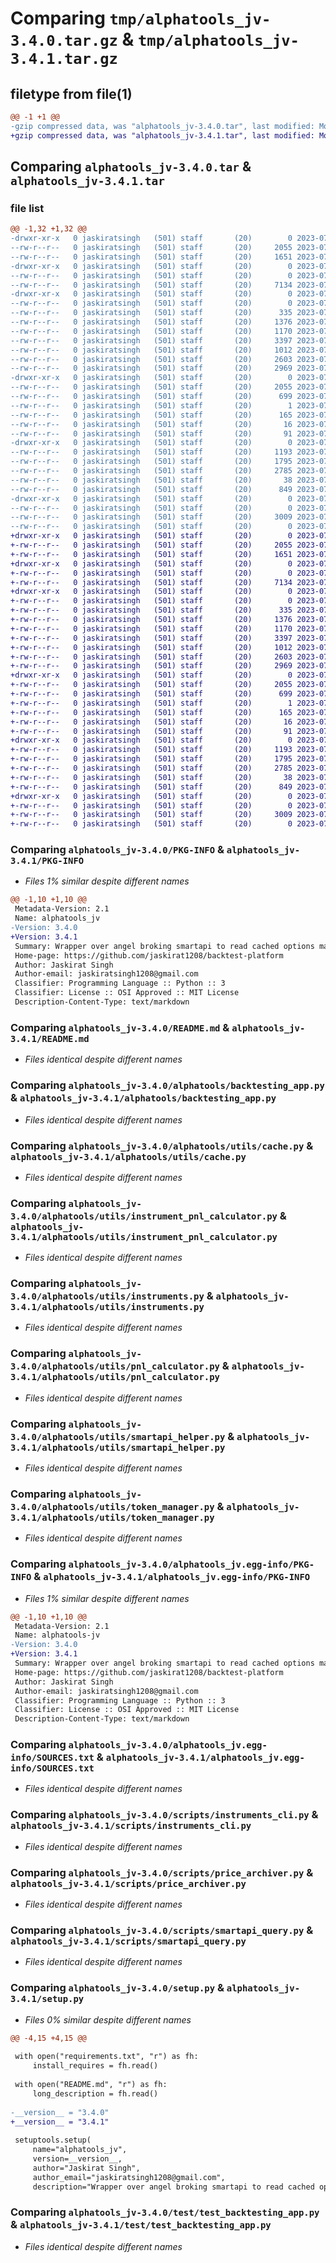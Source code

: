 # Comparing `tmp/alphatools_jv-3.4.0.tar.gz` & `tmp/alphatools_jv-3.4.1.tar.gz`

## filetype from file(1)

```diff
@@ -1 +1 @@
-gzip compressed data, was "alphatools_jv-3.4.0.tar", last modified: Mon Jul 17 03:15:11 2023, max compression
+gzip compressed data, was "alphatools_jv-3.4.1.tar", last modified: Mon Jul 17 23:53:33 2023, max compression
```

## Comparing `alphatools_jv-3.4.0.tar` & `alphatools_jv-3.4.1.tar`

### file list

```diff
@@ -1,32 +1,32 @@
-drwxr-xr-x   0 jaskiratsingh   (501) staff       (20)        0 2023-07-17 03:15:11.894051 alphatools_jv-3.4.0/
--rw-r--r--   0 jaskiratsingh   (501) staff       (20)     2055 2023-07-17 03:15:11.893751 alphatools_jv-3.4.0/PKG-INFO
--rw-r--r--   0 jaskiratsingh   (501) staff       (20)     1651 2023-07-13 23:58:33.000000 alphatools_jv-3.4.0/README.md
-drwxr-xr-x   0 jaskiratsingh   (501) staff       (20)        0 2023-07-17 03:15:10.659302 alphatools_jv-3.4.0/alphatools/
--rw-r--r--   0 jaskiratsingh   (501) staff       (20)        0 2023-07-13 23:58:33.000000 alphatools_jv-3.4.0/alphatools/__init__.py
--rw-r--r--   0 jaskiratsingh   (501) staff       (20)     7134 2023-07-17 01:01:41.000000 alphatools_jv-3.4.0/alphatools/backtesting_app.py
-drwxr-xr-x   0 jaskiratsingh   (501) staff       (20)        0 2023-07-17 03:15:10.664382 alphatools_jv-3.4.0/alphatools/utils/
--rw-r--r--   0 jaskiratsingh   (501) staff       (20)        0 2023-07-13 23:58:33.000000 alphatools_jv-3.4.0/alphatools/utils/__init__.py
--rw-r--r--   0 jaskiratsingh   (501) staff       (20)      335 2023-07-17 01:01:41.000000 alphatools_jv-3.4.0/alphatools/utils/alphatools_prompt.py
--rw-r--r--   0 jaskiratsingh   (501) staff       (20)     1376 2023-07-17 01:01:41.000000 alphatools_jv-3.4.0/alphatools/utils/cache.py
--rw-r--r--   0 jaskiratsingh   (501) staff       (20)     1170 2023-07-13 23:58:33.000000 alphatools_jv-3.4.0/alphatools/utils/instrument_pnl_calculator.py
--rw-r--r--   0 jaskiratsingh   (501) staff       (20)     3397 2023-07-17 01:01:41.000000 alphatools_jv-3.4.0/alphatools/utils/instruments.py
--rw-r--r--   0 jaskiratsingh   (501) staff       (20)     1012 2023-07-13 23:58:33.000000 alphatools_jv-3.4.0/alphatools/utils/pnl_calculator.py
--rw-r--r--   0 jaskiratsingh   (501) staff       (20)     2603 2023-07-17 01:01:41.000000 alphatools_jv-3.4.0/alphatools/utils/smartapi_helper.py
--rw-r--r--   0 jaskiratsingh   (501) staff       (20)     2969 2023-07-16 04:53:16.000000 alphatools_jv-3.4.0/alphatools/utils/token_manager.py
-drwxr-xr-x   0 jaskiratsingh   (501) staff       (20)        0 2023-07-17 03:15:11.888329 alphatools_jv-3.4.0/alphatools_jv.egg-info/
--rw-r--r--   0 jaskiratsingh   (501) staff       (20)     2055 2023-07-17 03:15:10.000000 alphatools_jv-3.4.0/alphatools_jv.egg-info/PKG-INFO
--rw-r--r--   0 jaskiratsingh   (501) staff       (20)      699 2023-07-17 03:15:10.000000 alphatools_jv-3.4.0/alphatools_jv.egg-info/SOURCES.txt
--rw-r--r--   0 jaskiratsingh   (501) staff       (20)        1 2023-07-17 03:15:10.000000 alphatools_jv-3.4.0/alphatools_jv.egg-info/dependency_links.txt
--rw-r--r--   0 jaskiratsingh   (501) staff       (20)      165 2023-07-17 03:15:10.000000 alphatools_jv-3.4.0/alphatools_jv.egg-info/requires.txt
--rw-r--r--   0 jaskiratsingh   (501) staff       (20)       16 2023-07-17 03:15:10.000000 alphatools_jv-3.4.0/alphatools_jv.egg-info/top_level.txt
--rw-r--r--   0 jaskiratsingh   (501) staff       (20)       91 2023-07-17 01:29:34.000000 alphatools_jv-3.4.0/pyproject.toml
-drwxr-xr-x   0 jaskiratsingh   (501) staff       (20)        0 2023-07-17 03:15:11.891335 alphatools_jv-3.4.0/scripts/
--rw-r--r--   0 jaskiratsingh   (501) staff       (20)     1193 2023-07-17 01:01:41.000000 alphatools_jv-3.4.0/scripts/instruments_cli.py
--rw-r--r--   0 jaskiratsingh   (501) staff       (20)     1795 2023-07-17 01:01:41.000000 alphatools_jv-3.4.0/scripts/price_archiver.py
--rw-r--r--   0 jaskiratsingh   (501) staff       (20)     2785 2023-07-17 01:01:41.000000 alphatools_jv-3.4.0/scripts/smartapi_query.py
--rw-r--r--   0 jaskiratsingh   (501) staff       (20)       38 2023-07-17 03:15:11.894100 alphatools_jv-3.4.0/setup.cfg
--rw-r--r--   0 jaskiratsingh   (501) staff       (20)      849 2023-07-17 03:13:29.000000 alphatools_jv-3.4.0/setup.py
-drwxr-xr-x   0 jaskiratsingh   (501) staff       (20)        0 2023-07-17 03:15:11.893304 alphatools_jv-3.4.0/test/
--rw-r--r--   0 jaskiratsingh   (501) staff       (20)        0 2023-07-13 23:58:33.000000 alphatools_jv-3.4.0/test/__init__.py
--rw-r--r--   0 jaskiratsingh   (501) staff       (20)     3009 2023-07-17 01:01:41.000000 alphatools_jv-3.4.0/test/test_backtesting_app.py
--rw-r--r--   0 jaskiratsingh   (501) staff       (20)        0 2023-07-17 01:01:41.000000 alphatools_jv-3.4.0/test/test_pnl_calculator.py
+drwxr-xr-x   0 jaskiratsingh   (501) staff       (20)        0 2023-07-17 23:53:33.291655 alphatools_jv-3.4.1/
+-rw-r--r--   0 jaskiratsingh   (501) staff       (20)     2055 2023-07-17 23:53:33.291387 alphatools_jv-3.4.1/PKG-INFO
+-rw-r--r--   0 jaskiratsingh   (501) staff       (20)     1651 2023-07-13 23:58:33.000000 alphatools_jv-3.4.1/README.md
+drwxr-xr-x   0 jaskiratsingh   (501) staff       (20)        0 2023-07-17 23:53:33.263953 alphatools_jv-3.4.1/alphatools/
+-rw-r--r--   0 jaskiratsingh   (501) staff       (20)        0 2023-07-13 23:58:33.000000 alphatools_jv-3.4.1/alphatools/__init__.py
+-rw-r--r--   0 jaskiratsingh   (501) staff       (20)     7134 2023-07-17 01:01:41.000000 alphatools_jv-3.4.1/alphatools/backtesting_app.py
+drwxr-xr-x   0 jaskiratsingh   (501) staff       (20)        0 2023-07-17 23:53:33.269295 alphatools_jv-3.4.1/alphatools/utils/
+-rw-r--r--   0 jaskiratsingh   (501) staff       (20)        0 2023-07-13 23:58:33.000000 alphatools_jv-3.4.1/alphatools/utils/__init__.py
+-rw-r--r--   0 jaskiratsingh   (501) staff       (20)      335 2023-07-17 01:01:41.000000 alphatools_jv-3.4.1/alphatools/utils/alphatools_prompt.py
+-rw-r--r--   0 jaskiratsingh   (501) staff       (20)     1376 2023-07-17 01:01:41.000000 alphatools_jv-3.4.1/alphatools/utils/cache.py
+-rw-r--r--   0 jaskiratsingh   (501) staff       (20)     1170 2023-07-13 23:58:33.000000 alphatools_jv-3.4.1/alphatools/utils/instrument_pnl_calculator.py
+-rw-r--r--   0 jaskiratsingh   (501) staff       (20)     3397 2023-07-17 01:01:41.000000 alphatools_jv-3.4.1/alphatools/utils/instruments.py
+-rw-r--r--   0 jaskiratsingh   (501) staff       (20)     1012 2023-07-13 23:58:33.000000 alphatools_jv-3.4.1/alphatools/utils/pnl_calculator.py
+-rw-r--r--   0 jaskiratsingh   (501) staff       (20)     2603 2023-07-17 01:01:41.000000 alphatools_jv-3.4.1/alphatools/utils/smartapi_helper.py
+-rw-r--r--   0 jaskiratsingh   (501) staff       (20)     2969 2023-07-16 04:53:16.000000 alphatools_jv-3.4.1/alphatools/utils/token_manager.py
+drwxr-xr-x   0 jaskiratsingh   (501) staff       (20)        0 2023-07-17 23:53:33.287205 alphatools_jv-3.4.1/alphatools_jv.egg-info/
+-rw-r--r--   0 jaskiratsingh   (501) staff       (20)     2055 2023-07-17 23:53:33.000000 alphatools_jv-3.4.1/alphatools_jv.egg-info/PKG-INFO
+-rw-r--r--   0 jaskiratsingh   (501) staff       (20)      699 2023-07-17 23:53:33.000000 alphatools_jv-3.4.1/alphatools_jv.egg-info/SOURCES.txt
+-rw-r--r--   0 jaskiratsingh   (501) staff       (20)        1 2023-07-17 23:53:33.000000 alphatools_jv-3.4.1/alphatools_jv.egg-info/dependency_links.txt
+-rw-r--r--   0 jaskiratsingh   (501) staff       (20)      165 2023-07-17 23:53:33.000000 alphatools_jv-3.4.1/alphatools_jv.egg-info/requires.txt
+-rw-r--r--   0 jaskiratsingh   (501) staff       (20)       16 2023-07-17 23:53:33.000000 alphatools_jv-3.4.1/alphatools_jv.egg-info/top_level.txt
+-rw-r--r--   0 jaskiratsingh   (501) staff       (20)       91 2023-07-17 01:29:34.000000 alphatools_jv-3.4.1/pyproject.toml
+drwxr-xr-x   0 jaskiratsingh   (501) staff       (20)        0 2023-07-17 23:53:33.289458 alphatools_jv-3.4.1/scripts/
+-rw-r--r--   0 jaskiratsingh   (501) staff       (20)     1193 2023-07-17 01:01:41.000000 alphatools_jv-3.4.1/scripts/instruments_cli.py
+-rw-r--r--   0 jaskiratsingh   (501) staff       (20)     1795 2023-07-17 01:01:41.000000 alphatools_jv-3.4.1/scripts/price_archiver.py
+-rw-r--r--   0 jaskiratsingh   (501) staff       (20)     2785 2023-07-17 01:01:41.000000 alphatools_jv-3.4.1/scripts/smartapi_query.py
+-rw-r--r--   0 jaskiratsingh   (501) staff       (20)       38 2023-07-17 23:53:33.291701 alphatools_jv-3.4.1/setup.cfg
+-rw-r--r--   0 jaskiratsingh   (501) staff       (20)      849 2023-07-17 23:45:55.000000 alphatools_jv-3.4.1/setup.py
+drwxr-xr-x   0 jaskiratsingh   (501) staff       (20)        0 2023-07-17 23:53:33.290894 alphatools_jv-3.4.1/test/
+-rw-r--r--   0 jaskiratsingh   (501) staff       (20)        0 2023-07-13 23:58:33.000000 alphatools_jv-3.4.1/test/__init__.py
+-rw-r--r--   0 jaskiratsingh   (501) staff       (20)     3009 2023-07-17 01:01:41.000000 alphatools_jv-3.4.1/test/test_backtesting_app.py
+-rw-r--r--   0 jaskiratsingh   (501) staff       (20)        0 2023-07-17 01:01:41.000000 alphatools_jv-3.4.1/test/test_pnl_calculator.py
```

### Comparing `alphatools_jv-3.4.0/PKG-INFO` & `alphatools_jv-3.4.1/PKG-INFO`

 * *Files 1% similar despite different names*

```diff
@@ -1,10 +1,10 @@
 Metadata-Version: 2.1
 Name: alphatools_jv
-Version: 3.4.0
+Version: 3.4.1
 Summary: Wrapper over angel broking smartapi to read cached options market data
 Home-page: https://github.com/jaskirat1208/backtest-platform
 Author: Jaskirat Singh
 Author-email: jaskiratsingh1208@gmail.com
 Classifier: Programming Language :: Python :: 3
 Classifier: License :: OSI Approved :: MIT License
 Description-Content-Type: text/markdown
```

### Comparing `alphatools_jv-3.4.0/README.md` & `alphatools_jv-3.4.1/README.md`

 * *Files identical despite different names*

### Comparing `alphatools_jv-3.4.0/alphatools/backtesting_app.py` & `alphatools_jv-3.4.1/alphatools/backtesting_app.py`

 * *Files identical despite different names*

### Comparing `alphatools_jv-3.4.0/alphatools/utils/cache.py` & `alphatools_jv-3.4.1/alphatools/utils/cache.py`

 * *Files identical despite different names*

### Comparing `alphatools_jv-3.4.0/alphatools/utils/instrument_pnl_calculator.py` & `alphatools_jv-3.4.1/alphatools/utils/instrument_pnl_calculator.py`

 * *Files identical despite different names*

### Comparing `alphatools_jv-3.4.0/alphatools/utils/instruments.py` & `alphatools_jv-3.4.1/alphatools/utils/instruments.py`

 * *Files identical despite different names*

### Comparing `alphatools_jv-3.4.0/alphatools/utils/pnl_calculator.py` & `alphatools_jv-3.4.1/alphatools/utils/pnl_calculator.py`

 * *Files identical despite different names*

### Comparing `alphatools_jv-3.4.0/alphatools/utils/smartapi_helper.py` & `alphatools_jv-3.4.1/alphatools/utils/smartapi_helper.py`

 * *Files identical despite different names*

### Comparing `alphatools_jv-3.4.0/alphatools/utils/token_manager.py` & `alphatools_jv-3.4.1/alphatools/utils/token_manager.py`

 * *Files identical despite different names*

### Comparing `alphatools_jv-3.4.0/alphatools_jv.egg-info/PKG-INFO` & `alphatools_jv-3.4.1/alphatools_jv.egg-info/PKG-INFO`

 * *Files 1% similar despite different names*

```diff
@@ -1,10 +1,10 @@
 Metadata-Version: 2.1
 Name: alphatools-jv
-Version: 3.4.0
+Version: 3.4.1
 Summary: Wrapper over angel broking smartapi to read cached options market data
 Home-page: https://github.com/jaskirat1208/backtest-platform
 Author: Jaskirat Singh
 Author-email: jaskiratsingh1208@gmail.com
 Classifier: Programming Language :: Python :: 3
 Classifier: License :: OSI Approved :: MIT License
 Description-Content-Type: text/markdown
```

### Comparing `alphatools_jv-3.4.0/alphatools_jv.egg-info/SOURCES.txt` & `alphatools_jv-3.4.1/alphatools_jv.egg-info/SOURCES.txt`

 * *Files identical despite different names*

### Comparing `alphatools_jv-3.4.0/scripts/instruments_cli.py` & `alphatools_jv-3.4.1/scripts/instruments_cli.py`

 * *Files identical despite different names*

### Comparing `alphatools_jv-3.4.0/scripts/price_archiver.py` & `alphatools_jv-3.4.1/scripts/price_archiver.py`

 * *Files identical despite different names*

### Comparing `alphatools_jv-3.4.0/scripts/smartapi_query.py` & `alphatools_jv-3.4.1/scripts/smartapi_query.py`

 * *Files identical despite different names*

### Comparing `alphatools_jv-3.4.0/setup.py` & `alphatools_jv-3.4.1/setup.py`

 * *Files 0% similar despite different names*

```diff
@@ -4,15 +4,15 @@
 
 with open("requirements.txt", "r") as fh:
     install_requires = fh.read()
 
 with open("README.md", "r") as fh:
     long_description = fh.read()
 
-__version__ = "3.4.0"
+__version__ = "3.4.1"
 
 setuptools.setup(
     name="alphatools_jv",
     version=__version__,
     author="Jaskirat Singh",
     author_email="jaskiratsingh1208@gmail.com",
     description="Wrapper over angel broking smartapi to read cached options market data",
```

### Comparing `alphatools_jv-3.4.0/test/test_backtesting_app.py` & `alphatools_jv-3.4.1/test/test_backtesting_app.py`

 * *Files identical despite different names*

